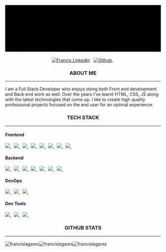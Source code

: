 <img src="https://raw.githubusercontent.com/francislagares/francislagares/master/assets/banner.gif" alt="Linkedin">

<p align="center">
<a href="https://linkedin.com/in/francislagares"><img align="center" src="https://img.shields.io/badge/linkedin-0077B5.svg?&style=for-the-badge&logo=linkedin&logoColor=white" alt="Francis LinkedIn" /></a>&nbsp;&nbsp;
<a href="https://github.com/francislagares">
  <img align="center" src="https://img.shields.io/badge/github-181717.svg?&style=for-the-badge&logo=github" alt="Github" />
</a>&nbsp;
</p>

<p align=center>
  <h3 align="center">ABOUT ME<hr/></h3>
  <p>
    I am a Full Stack Developer who enjoys doing both Front end
    development and Back end work as well. Over the years I've
    learnt HTML, CSS, JS along with the latest technologies that
    come up. I like to create high quality professional projects
    focused on the end user for an optimal experience.
  </p>
</p>

<h3 align="center">TECH STACK<hr/></h3>

<h4>Frontend</h4>
<p>
  <a href='https://developer.mozilla.org/en-US/docs/Web/Guide/HTML/HTML5'>
    <img src="https://img.shields.io/badge/html5-e34f26.svg?&style=for-the-badge&logo=html5&logoColor=white" />
  </a>
  &nbsp;
  <a href='https://developer.mozilla.org/en-US/docs/Web/CSS'>
    <img src="https://img.shields.io/badge/css3-1572B6.svg?&style=for-the-badge&logo=css3&logoColor=white" />
  </a>
  &nbsp;
  <a href='https://sass-lang.com/'>
    <img src="https://img.shields.io/badge/sass-cc6699.svg?&style=for-the-badge&logo=sass&logoColor=white" />
  </a>
  &nbsp;
  <a href='https://getbootstrap.com/'>
    <img src='https://img.shields.io/badge/bootstrap-563D7C?logo=bootstrap&style=for-the-badge' />
  </a>
  &nbsp;
  <a href='https://tailwindcss.com/'>
    <img src='https://img.shields.io/badge/tailwind css-38B2AC?logo=tailwind-css&logoColor=white&style=for-the-badge' />
  </a>
  &nbsp;
  <a href='https://material-ui.com/'>
    <img src='https://img.shields.io/badge/material ui-0081CB?logo=material-ui&style=for-the-badge' />
  </a>
  &nbsp;
  <a href='https://developer.mozilla.org/en-US/docs/Web/JavaScript/Guide'>
    <img src="https://img.shields.io/badge/javascript-F7DF1E.svg?&style=for-the-badge&logo=javascript&logoColor=black" />
  </a>
  &nbsp;
  <a href='https://www.typescriptlang.org/'>
    <img src="https://img.shields.io/badge/typescript-007ACC.svg?&style=for-the-badge&logo=typescript&logoColor=white" />
  </a>
  &nbsp;
</p>

<h4>Backend</h4>
<p>
  <a href='https://nodejs.org/en/about/'>
    <img src="https://img.shields.io/badge/node.js-339933?logo=node.js&logoWidth=30&labelColor=black&style=for-the-badge" />
  </a>
  &nbsp;
  <a href='https://www.mongodb.com/'>
    <img src='https://img.shields.io/badge/mongo db-47A248?logo=mongodb&logoColor=white&style=for-the-badge' />
  </a>
  &nbsp;
  <a href='https://nextjs.org/'>
    <img src="https://img.shields.io/badge/next.js-ffffff?style=for-the-badge&logo=next.js&logoColor=000" />
  </a>
    &nbsp;
  <a href='https://www.react.org/'>
		<img src='https://img.shields.io/badge/react-61DAFB?logoWidth=30&labelColor=black&style=for-the-badge&logo=react' />
	</a>
  &nbsp;
  <a href='https://redux.js.org/'>
		<img src='https://img.shields.io/badge/redux-764ABC?logoWidth=30&labelColor=black&style=for-the-badge&logo=redux' />
	</a>
  &nbsp;
  <a href='https://www.apollographql.com/docs/apollo-server/'>
    <img src="https://img.shields.io/badge/apollo server-311C87.svg?&style=for-the-badge&logo=apollo-graphql&logoColor=white" />
  </a>
  &nbsp;
  <a href='https://graphql.org/'>
    <img src='https://img.shields.io/badge/graphql-E10098?logo=graphql&style=for-the-badge' />
  </a>
  &nbsp;  
</p>

<h4>DevOps</h4>
<p>
  <a href='https://www.docker.com/'>
    <img src='https://img.shields.io/badge/docker-2496ED?logo=docker&style=for-the-badge&logoColor=white' />
  </a>
  &nbsp; 
  <a href='https://kubernetes.io/'>
    <img src='https://img.shields.io/badge/kubernetes-326CE5?logo=kubernetes&style=for-the-badge&logoColor=white' />
  </a>
  &nbsp; 
  <a href='https://cloud.google.com/'>
    <img src='https://img.shields.io/badge/google cloud-4285F4?logo=google-cloud&style=for-the-badge&logoColor=white' />
  </a>
  &nbsp; 
</p>

<h4>Dev Tools</h4>
<p>
  <a href='https://git-scm.com/'>
    <img src='https://img.shields.io/badge/git-F05032?logo=git&style=for-the-badge&logoColor=white' />
  </a>
  &nbsp; 
  <a href='https://webpack.js.org/'>
    <img src='https://img.shields.io/badge/webpack-8DD6F9?logo=webpack&style=for-the-badge&logoColor=black' />
  </a>
  &nbsp; 
  <a href='https://jestjs.io/'>
    <img src='https://img.shields.io/badge/jest-C21325?logo=jest&style=for-the-badge&logoColor=white' />
  </a>
  &nbsp; 
</p>

<h3 align="center">GITHUB STATS<hr/></h3>
<a>
<img align="left" src="https://github-readme-stats.vercel.app/api/top-langs/?username=francislagares&theme=dark&hide=html,dockerfile" alt="francislagares" />
</a>
<a>
<img align="left" src="https://github-readme-stats.vercel.app/api?username=francislagares&theme=dark&show_icons=true&line_height=27&" alt="francislagares" />
</a>

<p align="left"><img src="https://komarev.com/ghpvc/?username=francislagares&style=flat-square" alt="francislagares" /></p>
